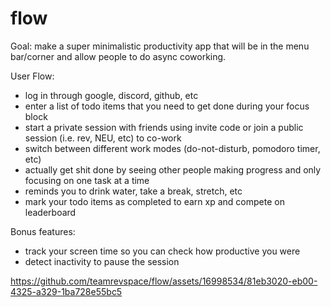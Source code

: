 # flow

Goal: make a super minimalistic productivity app that will be in the menu bar/corner and allow people to do async coworking.

User Flow:
- log in through google, discord, github, etc
- enter a list of todo items that you need to get done during your focus block
- start a private session with friends using invite code or join a public session (i.e. rev, NEU, etc) to co-work
- switch between different work modes (do-not-disturb, pomodoro timer, etc)
- actually get shit done by seeing other people making progress and only focusing on one task at a time
- reminds you to drink water, take a break, stretch, etc
- mark your todo items as completed to earn xp and compete on leaderboard

Bonus features:
- track your screen time so you can check how productive you were
- detect inactivity to pause the session

https://github.com/teamrevspace/flow/assets/16998534/81eb3020-eb00-4325-a329-1ba728e55bc5

